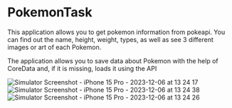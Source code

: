 # PokemonTask

This application allows you to get pokemon information from pokeapi.
You can find out the name, height, weight, types, as well as see 3 different images or art of each Pokemon.

The application allows you to save data about Pokemon with the help of CoreData and, if it is missing, loads it using the API

![Simulator Screenshot - iPhone 15 Pro - 2023-12-06 at 13 24 17](https://github.com/Tsahoika-Hleb/PokemonTask/assets/102772590/54c7612b-6483-4c12-8d24-eee6ce7f2e0b)
![Simulator Screenshot - iPhone 15 Pro - 2023-12-06 at 13 24 38](https://github.com/Tsahoika-Hleb/PokemonTask/assets/102772590/139d558e-2bf9-4a11-a3d0-82c4494ac3be)
![Simulator Screenshot - iPhone 15 Pro - 2023-12-06 at 13 24 26](https://github.com/Tsahoika-Hleb/PokemonTask/assets/102772590/f963cd44-2289-46d2-84d1-dc658c0e8bd8)
